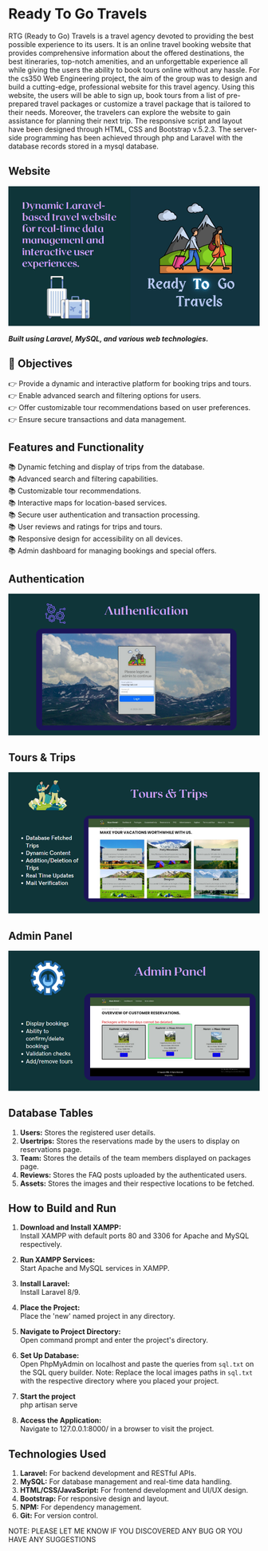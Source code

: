 # Ready To Go Travels

RTG (Ready to Go) Travels is a travel agency devoted to providing the best possible experience to its users. It is an online travel booking website that provides comprehensive information about the   offered destinations, the best itineraries, top-notch amenities, and an unforgettable experience all while giving the users the ability to book tours online without any hassle. For the cs350 Web Engineering project, the aim of the group was to design and build a cutting-edge, professional website for this travel agency. Using this website, the users will be able to sign up, book tours from a list of pre-prepared travel packages or customize a travel package that is tailored to their needs. Moreover, the travelers can explore the website to gain assistance for planning their next trip. The responsive script and layout have been designed through HTML, CSS and Bootstrap v.5.2.3. The server-side programming has been achieved through php and Laravel with the database records stored in a mysql database.


## Website

![Title Slide](laravel1.PNG)

**_Built using Laravel, MySQL, and various web technologies._**

## 🚀 Objectives

👉 Provide a dynamic and interactive platform for booking trips and tours. <br/>
👉 Enable advanced search and filtering options for users. <br/>
👉 Offer customizable tour recommendations based on user preferences. <br/>
👉 Ensure secure transactions and data management. <br/>

## Features and Functionality

📚 Dynamic fetching and display of trips from the database. <br/>
📚 Advanced search and filtering capabilities. <br/>
📚 Customizable tour recommendations. <br/>
📚 Interactive maps for location-based services. <br/>
📚 Secure user authentication and transaction processing. <br/>
📚 User reviews and ratings for trips and tours. <br/>
📚 Responsive design for accessibility on all devices. <br/>
📚 Admin dashboard for managing bookings and special offers. <br/>

## Authentication

![Auth](laravel3.PNG)

## Tours & Trips

![Tours](laravel4.PNG)

## Admin Panel

![Admin](laravel5.PNG)


## Database Tables

1. **Users:** Stores the registered user details.
2. **Usertrips:** Stores the reservations made by the users to display on reservations page.
3. **Team:** Stores the details of the team members displayed on packages page.
4. **Reviews:** Stores the FAQ posts uploaded by the authenticated users.
5. **Assets:** Stores the images and their respective locations to be fetched.

## How to Build and Run

1. **Download and Install XAMPP:**  
   Install XAMPP with default ports 80 and 3306 for Apache and MySQL respectively.

2. **Run XAMPP Services:**  
   Start Apache and MySQL services in XAMPP.

3. **Install Laravel:**  
   Install Laravel 8/9.

4. **Place the Project:**  
   Place the 'new' named project in any directory.

5. **Navigate to Project Directory:**  
   Open command prompt and enter the project's directory.

6. **Set Up Database:**  
   Open PhpMyAdmin on localhost and paste the queries from `sql.txt` on the SQL query builder.
   Note: Replace the local images paths in `sql.txt` with the respective directory where you placed your project.

7. **Start the project**  
   php artisan serve

7. **Access the Application:**  
   Navigate to 127.0.0.1:8000/ in a browser to visit the project.


## Technologies Used
1. **Laravel:** For backend development and RESTful APIs.
2. **MySQL:** For database management and real-time data handling.
3. **HTML/CSS/JavaScript:** For frontend development and UI/UX design.
4. **Bootstrap:** For responsive design and layout.
5. **NPM:** For dependency management.
6. **Git:** For version control.

NOTE: PLEASE LET ME KNOW IF YOU DISCOVERED ANY BUG OR YOU HAVE ANY SUGGESTIONS

